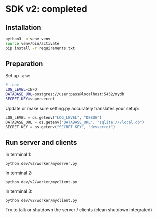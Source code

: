 # SDK v2: completed

## Installation

```sh
python3 -m venv venv
source venv/bin/activate
pip install -r requirements.txt
```

## Preparation

Set up `.env`:
```sh
# .env
LOG_LEVEL=INFO
DATABASE_URL=postgres://user:pass@localhost:5432/mydb
SECRET_KEY=supersecret
```

Update or make sure setting.py accurately translates your setup:
```python
LOG_LEVEL = os.getenv("LOG_LEVEL", "DEBUG")
DATABASE_URL = os.getenv("DATABASE_URL", "sqlite:///local.db")
SECRET_KEY = os.getenv("SECRET_KEY", "devsecret")
```

## Run server and clients

In terminal 1:
```
python dev/v2/worker/myserver.py
```

In terminal 2:
```
python dev/v2/worker/myclient.py
```

In terminal 3:
```
python dev/v2/worker/myclient.py
```

Try to talk or shutdown the server / clients (clean shutdown integrated)
